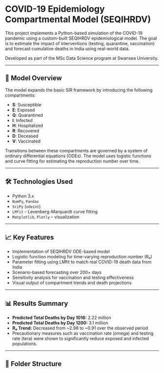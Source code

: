 # COVID-19 Epidemiology Compartmental Model (SEQIHRDV)

This project implements a Python-based simulation of the COVID-19 pandemic using a custom-built SEQIHRDV epidemiological model. The goal is to estimate the impact of interventions (testing, quarantine, vaccination) and forecast cumulative deaths in India using real-world data.

Developed as part of the MSc Data Science program at Swansea University.

---

## 🔬 Model Overview

The model expands the basic SIR framework by introducing the following compartments:

- **S**: Susceptible  
- **E**: Exposed  
- **Q**: Quarantined  
- **I**: Infected  
- **H**: Hospitalized  
- **R**: Recovered  
- **D**: Deceased  
- **V**: Vaccinated  

Transitions between these compartments are governed by a system of ordinary differential equations (ODEs). The model uses logistic functions and curve fitting for estimating the reproduction number over time.

---

## 🛠 Technologies Used

- Python 3.x  
- `NumPy`, `Pandas`  
- `SciPy` (`odeint`)  
- `LMfit` – Levenberg-Marquardt curve fitting  
- `Matplotlib`, `Plotly` – visualization

---

## 📈 Key Features

- Implementation of SEQIHRDV ODE-based model  
- Logistic function modeling for time-varying reproduction number (R₀)  
- Parameter fitting using LMfit to match real COVID-19 death data from India  
- Scenario-based forecasting over 200+ days  
- Sensitivity analysis for vaccination and testing effectiveness  
- Visual output of compartment trends and death projections

---

## 📊 Results Summary

- **Predicted Total Deaths by Day 1016:** 2.22 million  
- **Predicted Total Deaths by Day 1200:** 3.1 million  
- **R₀ Trend:** Decreased from ~2.98 to ~0.91 over the observed period  
- Precautionary measures such as vaccination rate (omega) and testing rate (tera) were shown to significantly reduce exposed and infected populations.

---

## 📁 Folder Structure


